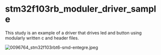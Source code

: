# stm32f103rb_moduler_driver_sample
This study is an example of a driver that drives led and button using modularly written c and header files.

![0096764_stm32f103rbt6-smd-entegre.jpeg](/.attachments/0096764_stm32f103rbt6-smd-entegre-8f64c30c-53de-4fb3-a986-28dc881420ce.jpeg)

